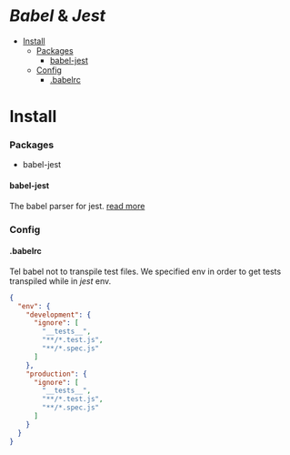 # *Babel* & *Jest*

+ [Install](#install)
    + [Packages](#packages)
        + [babel-jest](#babel-jest)
    + [Config](#config)
        + [.babelrc](#babelrc)

# Install

### Packages

  + babel-jest

#### babel-jest

The babel parser for jest. [read more](https://babeljs.io/docs/plugins/transform-flow-strip-types/)

### Config

#### .babelrc

Tel babel not to transpile test files. We specified env in order to get tests transpiled while in *jest* env.

```json
{
  "env": {
    "development": {
      "ignore": [
        "__tests__",
        "**/*.test.js",
        "**/*.spec.js"
      ]
    },
    "production": {
      "ignore": [
        "__tests__",
        "**/*.test.js",
        "**/*.spec.js"
      ]
    }
  }
}
```